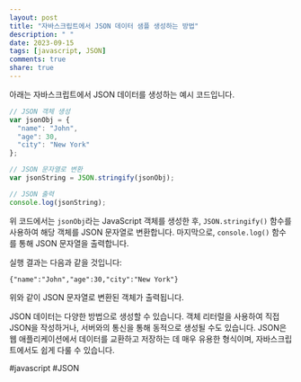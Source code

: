 ```yaml
---
layout: post
title: "자바스크립트에서 JSON 데이터 샘플 생성하는 방법"
description: " "
date: 2023-09-15
tags: [javascript, JSON]
comments: true
share: true
---
```


아래는 자바스크립트에서 JSON 데이터를 생성하는 예시 코드입니다.

```javascript
// JSON 객체 생성
var jsonObj = {
  "name": "John",
  "age": 30,
  "city": "New York"
};

// JSON 문자열로 변환
var jsonString = JSON.stringify(jsonObj);

// JSON 출력
console.log(jsonString);
```

위 코드에서는 `jsonObj`라는 JavaScript 객체를 생성한 후, `JSON.stringify()` 함수를 사용하여 해당 객체를 JSON 문자열로 변환합니다. 마지막으로, `console.log()` 함수를 통해 JSON 문자열을 출력합니다.

실행 결과는 다음과 같을 것입니다:

```
{"name":"John","age":30,"city":"New York"}
```

위와 같이 JSON 문자열로 변환된 객체가 출력됩니다.

JSON 데이터는 다양한 방법으로 생성할 수 있습니다. 객체 리터럴을 사용하여 직접 JSON을 작성하거나, 서버와의 통신을 통해 동적으로 생성될 수도 있습니다. JSON은 웹 애플리케이션에서 데이터를 교환하고 저장하는 데 매우 유용한 형식이며, 자바스크립트에서도 쉽게 다룰 수 있습니다.

#javascript #JSON